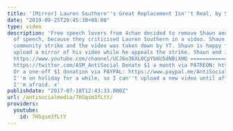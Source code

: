 ```yaml
---
title: '[Mirror] Lauren Southern''s Great Replacement Isn''t Real, by Shaun and Jen'
date: "2019-09-25T20:45:30+08:00"
type: video
description: 'Free speech lovers from 4chan decided to remove Shaun and Jen''s freedom
  of speech, because they criticised Lauren Southern in a video. Shaun received a
  community strike and the video was taken down by YT. Shaun is happy for anyone to
  upload a mirror of his video while he appeals the strike. Shaun and Jen''s channel:
  https://www.youtube.com/channel/UCJ6o36XL0CpYb6U5dNBiXHQ ============= Twitter:
  https://twitter.com/ASM_AntiSocial Donate $1 a month via PATREON: https://www.patreon.com/AntiSocialMedia
  Or a one-off $1 donation via PAYPAL: https://www.paypal.me/AntiSocialMedia P.S -
  I''m on holiday for a while, so I can''t upload a new video until after 25th July,
  I''m afraid. x'
publishdate: "2017-07-18T12:43:33.000Z"
url: /antisocialmedia/7HSqsm3fLtY/
providers:
  youtube:
    id: 7HSqsm3fLtY
---
```

